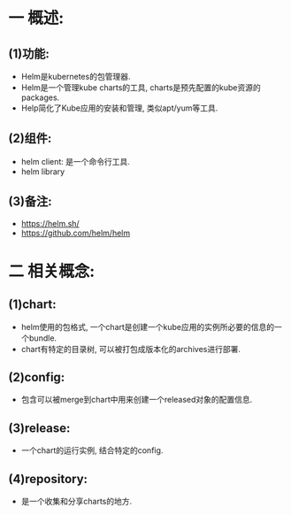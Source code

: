# 一 概述:
## (1)功能:
- Helm是kubernetes的包管理器.
- Helm是一个管理kube charts的工具, charts是预先配置的kube资源的packages.
- Help简化了Kube应用的安装和管理, 类似apt/yum等工具.

## (2)组件:
- helm client: 是一个命令行工具.
- helm library

## (3)备注:
- https://helm.sh/
- https://github.com/helm/helm

# 二 相关概念:
## (1)chart:
- helm使用的包格式, 一个chart是创建一个kube应用的实例所必要的信息的一个bundle.
- chart有特定的目录树, 可以被打包成版本化的archives进行部署.

## (2)config:
- 包含可以被merge到chart中用来创建一个released对象的配置信息.

## (3)release:
- 一个chart的运行实例, 结合特定的config.

## (4)repository:
- 是一个收集和分享charts的地方.
